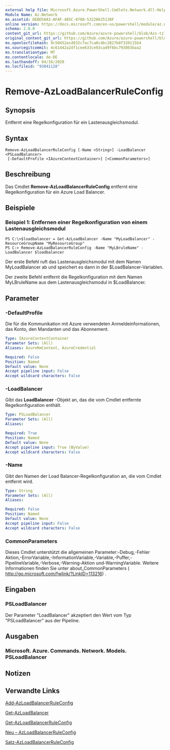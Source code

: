 ```yaml
---
external help file: Microsoft.Azure.PowerShell.Cmdlets.Network.dll-Help.xml
Module Name: Az.Network
ms.assetid: DEBD58A3-AFAF-485C-8708-53228625138F
online version: https://docs.microsoft.com/en-us/powershell/module/az.network/remove-azloadbalancerruleconfig
schema: 2.0.0
content_git_url: https://github.com/Azure/azure-powershell/blob/Azs-tzl/src/Network/Network/help/Remove-AzLoadBalancerRuleConfig.md
original_content_git_url: https://github.com/Azure/azure-powershell/blob/Azs-tzl/src/Network/Network/help/Remove-AzLoadBalancerRuleConfig.md
ms.openlocfilehash: 9c50452acd832c7ac7ca0c4bc2827b8f320115b4
ms.sourcegitcommit: 4c61442a2df1cee633ce93cad9f6bc793803baa2
ms.translationtype: MT
ms.contentlocale: de-DE
ms.lasthandoff: 04/16/2020
ms.locfileid: "93841128"
---
```

# Remove-AzLoadBalancerRuleConfig

## Synopsis
Entfernt eine Regelkonfiguration für ein Lastenausgleichsmodul.

## Syntax

```
Remove-AzLoadBalancerRuleConfig [-Name <String>] -LoadBalancer <PSLoadBalancer>
 [-DefaultProfile <IAzureContextContainer>] [<CommonParameters>]
```

## Beschreibung
Das Cmdlet **Remove-AzLoadBalancerRuleConfig** entfernt eine Regelkonfiguration für ein Azure Load Balancer.

## Beispiele

### Beispiel 1: Entfernen einer Regelkonfiguration von einem Lastenausgleichsmodul
```
PS C:\>$loadbalancer = Get-AzLoadBalancer -Name "MyLoadBalancer" -ResourceGroupName "MyResourceGroup"
PS C:> Remove-AzLoadBalancerRuleConfig -Name "MyLBruleName" -LoadBalancer $loadbalancer
```

Der erste Befehl ruft das Lastenausgleichsmodul mit dem Namen MyLoadBalancer ab und speichert es dann in der $LoadBalancer-Variablen.

Der zweite Befehl entfernt die Regelkonfiguration mit dem Namen MyLBruleName aus dem Lastenausgleichsmodul in $LoadBalancer.

## Parameter

### -DefaultProfile
Die für die Kommunikation mit Azure verwendeten Anmeldeinformationen, das Konto, den Mandanten und das Abonnement.

```yaml
Type: IAzureContextContainer
Parameter Sets: (All)
Aliases: AzureRmContext, AzureCredential

Required: False
Position: Named
Default value: None
Accept pipeline input: False
Accept wildcard characters: False
```

### -LoadBalancer
Gibt das **LoadBalancer** -Objekt an, das die vom Cmdlet entfernte Regelkonfiguration enthält.

```yaml
Type: PSLoadBalancer
Parameter Sets: (All)
Aliases: 

Required: True
Position: Named
Default value: None
Accept pipeline input: True (ByValue)
Accept wildcard characters: False
```

### -Name
Gibt den Namen der Load Balancer-Regelkonfiguration an, die vom Cmdlet entfernt wird.

```yaml
Type: String
Parameter Sets: (All)
Aliases: 

Required: False
Position: Named
Default value: None
Accept pipeline input: False
Accept wildcard characters: False
```

### CommonParameters
Dieses Cmdlet unterstützt die allgemeinen Parameter:-Debug,-Fehler Aktion,-ErrorVariable,-InformationVariable,-Variable,-Puffer,-PipelineVariable,-Verbose,-Warning-Aktion und-WarningVariable. Weitere Informationen finden Sie unter about_CommonParameters ( http://go.microsoft.com/fwlink/?LinkID=113216) .

## Eingaben

### PSLoadBalancer
Der Parameter "LoadBalancer" akzeptiert den Wert vom Typ "PSLoadBalancer" aus der Pipeline.

## Ausgaben

### Microsoft. Azure. Commands. Network. Models. PSLoadBalancer

## Notizen

## Verwandte Links

[Add-AzLoadBalancerRuleConfig](./Add-AzLoadBalancerRuleConfig.md)

[Get-AzLoadBalancer](./Get-AzLoadBalancer.md)

[Get-AzLoadBalancerRuleConfig](./Get-AzLoadBalancerRuleConfig.md)

[Neu – AzLoadBalancerRuleConfig](./New-AzLoadBalancerRuleConfig.md)

[Satz-AzLoadBalancerRuleConfig](./Set-AzLoadBalancerRuleConfig.md)


